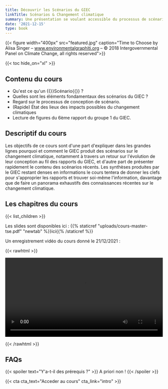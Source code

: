 ```yaml
---
title: Découvrir les Scénarios du GIEC
linkTitle: Scénarios & Changement climatique
summary: Une présentation se voulant accessible du processus de scénarisation utilisé par le GIEC.
date: '2021-12-15'
type: book
---
```


{{< figure width="400px" src="featured.jpg" caption="Time to Choose by Alisa Singer – www.environmentalgraphiti.org – © 2018 Intergovernmental Panel on Climate Change, all rights reserved">}}

{{< toc hide_on="xl" >}}

## Contenu du cours

- Qu'est ce qu'un {{<hl>}}Scénario{{</hl>}} ?
- Quelles sont les éléments fondamentaux des scénarios du GIEC ?
- Regard sur le processus de conception de scénario.
- (Rapide) État des lieux des impacts possibles du changement climatiques
- Lecture de figures du 6ème rapport du groupe 1 du GIEC.

## Descriptif du cours

Les objectifs de ce cours sont d'une part d'expliquer dans les grandes lignes pourquoi et comment le GIEC produit des scénarios sur le changement climatique, notamment à travers un retour sur l'évolution de leur conception au fil des rapports du GIEC, et d'autre part de présenter rapidement le contenu des scénarios récents. Les synthèses produites par le GIEC restant denses en informations le cours tentera de donner les clefs pour s'approprier les rapports et trouver soi-même l'information, davantage que de faire un panorama exhaustifs des connaissances récentes sur le changement climatique.

## Les chapitres du cours

{{< list_children >}}

Les slides sont disponibles ici : {{% staticref "uploads/cours-master-tse.pdf" "newtab" %}}ici{{% /staticref %}}

Un enregistrement vidéo du cours donné le 21/12/2021 : 

{{< rawhtml >}} 

<video width=100% controls autoplay>
    <source src="https://acloud2.zaclys.com/index.php/s/BCszB343Y2c8arC/download" type="video/mp4">
    Your browser does not support the video tag.
</video>

{{< /rawhtml >}}

## FAQs

{{< spoiler text="Y'a-t-il des prérequis ?" >}}
A priori non !
{{< /spoiler >}}


{{< cta cta_text="Acceder au cours" cta_link="intro" >}}
